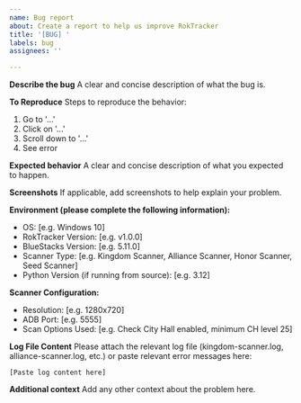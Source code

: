```yaml
---
name: Bug report
about: Create a report to help us improve RokTracker
title: '[BUG] '
labels: bug
assignees: ''

---
```


**Describe the bug**
A clear and concise description of what the bug is.

**To Reproduce**
Steps to reproduce the behavior:
1. Go to '...'
2. Click on '...'
3. Scroll down to '...'
4. See error

**Expected behavior**
A clear and concise description of what you expected to happen.

**Screenshots**
If applicable, add screenshots to help explain your problem.

**Environment (please complete the following information):**
- OS: [e.g. Windows 10]
- RokTracker Version: [e.g. v1.0.0]
- BlueStacks Version: [e.g. 5.11.0]
- Scanner Type: [e.g. Kingdom Scanner, Alliance Scanner, Honor Scanner, Seed Scanner]
- Python Version (if running from source): [e.g. 3.12]

**Scanner Configuration:**
- Resolution: [e.g. 1280x720]
- ADB Port: [e.g. 5555]
- Scan Options Used: [e.g. Check City Hall enabled, minimum CH level 25]

**Log File Content**
Please attach the relevant log file (kingdom-scanner.log, alliance-scanner.log, etc.) or paste relevant error messages here:
```
[Paste log content here]
```

**Additional context**
Add any other context about the problem here.
